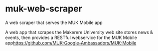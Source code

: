 muk-web-scraper
===============

A web scraper that serves the MUK Mobile app

A web app that scrapes the Makerere University web site stores news & events, then provides a RESTful webservice for the MUK Mobile app<https://github.com/MUK-Google-Ambassadors/MUK-Mobile>
